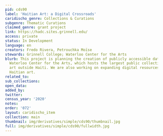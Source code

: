 ```yaml
---
pid: cds90
label: 'Haitian Art: a Digital Crossroads'
caridischo_genre: Collections & Curations
subgenre: Thematic Curations
claimed_genre: grant project
link: https://hadc.sites.grinnell.edu/
access: private
status: In Development
language: en
creators: Fredo Rivera, Petrouchka Moïse
stewards: Grinnell College; Waterloo Center for the Arts
blurb: This project is planning the creation of publicly accessible database for the
  Waterloo Center for the Arts, which hosts the largest public collection of Haitian
  art outside Haiti. We are also working on expanding digital resources regarding
  Haitian art.
related_to:
sub_collections:
open_data:
added_by:
twitter:
census_year: '2020'
notes:
order: '072'
layout: caridischo_item
collection: main
thumbnail: img/derivatives/simple/cds90/thumbnail.jpg
full: img/derivatives/simple/cds90/fullwidth.jpg
---
```

